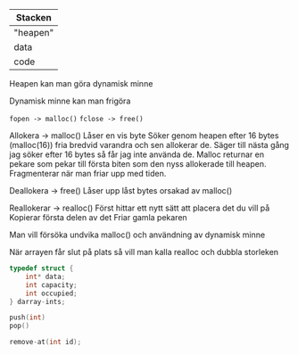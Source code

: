 

| Stacken  |
| -------- |
| "heapen" |
| data     |
| code     |

Heapen kan man göra dynamisk minne

Dynamisk minne kan man frigöra

``fopen -> malloc()``
``fclose -> free()``



Allokera -> malloc() 
	Låser en vis byte
	Söker genom heapen efter 16 bytes (malloc(16)) fria bredvid varandra och sen allokerar de. Säger till nästa gång jag söker efter 16 bytes så får jag inte använda de.
	Malloc returnar en pekare som pekar till första biten som den nyss allokerade till heapen.
	Fragmenterar när man friar upp med tiden.


Deallokera -> free()
	Låser upp låst bytes orsakad av malloc()

Reallokerar -> realloc()
	Först hittar ett nytt sätt att placera det du vill på
	Kopierar första delen av det
	Friar gamla pekaren


Man vill försöka undvika malloc() och användning av dynamisk minne


När arrayen får slut på plats så vill man kalla realloc och dubbla storleken

```c
typedef struct {
	int* data;
	int capacity;
	int occupied;
} darray-ints;

push(int)
pop()

remove-at(int id);
```
